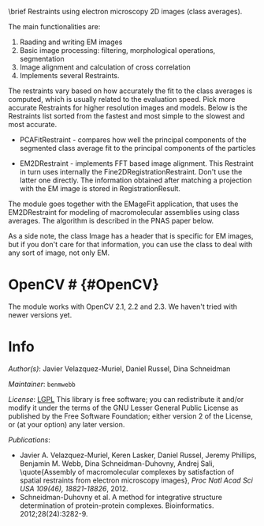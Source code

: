 \brief Restraints using electron microscopy 2D images (class averages).

The main functionalities are:
1. Raading and writing EM images
2. Basic image processing: filtering, morphological operations, segmentation
3. Image alignment and calculation of cross correlation
4. Implements several Restraints.

The restraints vary based on how accurately the fit to the class
averages is computed, which is usually related to the evaluation
speed. Pick more accurate Restraints for higher resolution images and
models. Below is the Restraints list sorted from the fastest and most
simple to the slowest and most accurate.

- PCAFitRestraint - compares how well the principal components of the
  segmented class average fit to the principal components of the
  particles

- EM2DRestraint - implements FFT based image alignment. This Restraint
in turn uses internally the Fine2DRegistrationRestraint. Don't use
the latter one directly. The information obtained after matching a
projection with the EM image is stored in RegistrationResult.

The module goes together with the EMageFit application, that uses the
EM2DRestraint for modeling of macromolecular assemblies using class
averages. The algorithm is described in the PNAS paper below.

As a side note, the class Image has a header that is specific for EM
images, but if you don't care for that information, you can use the
class to deal with any sort of image, not only EM.

# OpenCV # {#OpenCV}
The module works with OpenCV 2.1, 2.2 and 2.3. We haven't tried with newer versions yet.

# Info

_Author(s)_: Javier Velazquez-Muriel, Daniel Russel, Dina Schneidman

_Maintainer_: `benmwebb`

_License_: [LGPL](http://www.gnu.org/licenses/old-licenses/lgpl-2.1.html)
This library is free software; you can redistribute it and/or
modify it under the terms of the GNU Lesser General Public
License as published by the Free Software Foundation; either
version 2 of the License, or (at your option) any later version.

_Publications_:
 - Javier A. Velazquez-Muriel, Keren Lasker, Daniel Russel, Jeremy Phillips, Benjamin M. Webb, Dina Schneidman-Duhovny, Andrej Sali, \quote{Assembly of macromolecular complexes by satisfaction of spatial restraints from electron microscopy images}, <em>Proc Natl Acad Sci USA 109(46), 18821-18826</em>, 2012.
 - Schneidman-Duhovny et al. A method for integrative structure determination of protein-protein complexes. Bioinformatics. 2012;28(24):3282-9.
